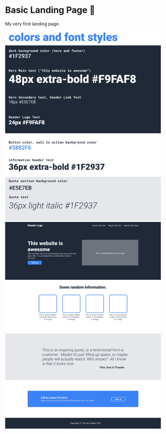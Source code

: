# Basic Landing Page :round_pushpin:
My very first landing page.

![style](images/colors_and_stuff.png)
![site](images/odin-project.png)